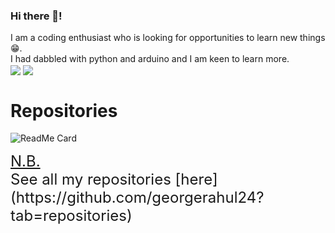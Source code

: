 ### Hi there 👋!

I am a coding enthusiast who is looking for opportunities to learn new things😁.
<BR>
I had dabbled with python and arduino and I am keen to learn more.<br>
<img align="center" src="https://github-readme-stats.vercel.app/api?username=georgerahul24&count_private=true&show_icons=true&theme=radical"/>
<img align="center" src="https://github-readme-stats.vercel.app/api/top-langs/?username=georgerahul24&theme=radical"/>

<!--
![Github stats](https://github-readme-stats.vercel.app/api?username=georgerahul24&count_private=true&show_icons=true&theme=radical)
![Languages](https://github-readme-stats.vercel.app/api/top-langs/?username=georgerahul24&theme=radical)
[pin](https://github-readme-stats.vercel.app/api/pin/?username=georgerahul24&theme=radical)
 --->
# Repositories

![ReadMe Card](https://github-readme-stats.vercel.app/api/pin/?username=georgerahul24&repo=Vira-Personal-Assistant&theme=radical)<br>

<font size=5>
<u>N.B.</u><br>
See all my repositories [here](https://github.com/georgerahul24?tab=repositories)
</font>